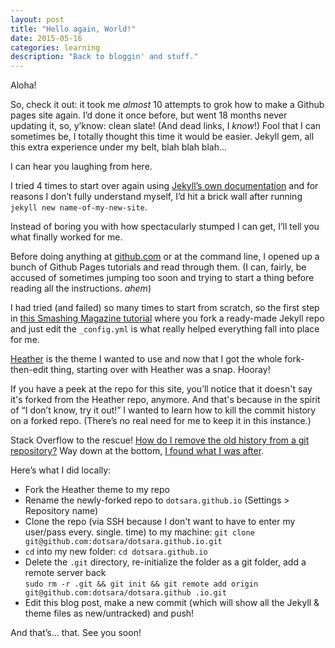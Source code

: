 ```yaml
---
layout: post
title: "Hello again, World!"
date: 2015-05-16
categories: learning
description: "Back to bloggin' and stuff."
---
```


Aloha!

So, check it out: it took me _almost_ 10 attempts to grok how to make a Github pages site again. I&#8217;d done it once before, but went 18 months never updating it, so, y&#8217;know: clean slate! (And dead links, I _know_!) Fool that I can sometimes be, I totally thought this time it would be easier. Jekyll gem, all this extra experience under my belt, blah blah blah…&nbsp;

I can hear you laughing from here.

I tried 4 times to start over again using [Jekyll&#8217;s own documentation](http://jekyllrb.com/docs/home/) and for reasons I don&#8217;t fully understand myself, I&#8217;d hit a brick wall after running `jekyll new name-of-my-new-site`.

Instead of boring you with how spectacularly stumped I can get, I&#8217;ll tell you what finally worked for me.

Before doing anything at [github.com](https://github.com) or at the command line, I opened up a bunch of Github Pages tutorials and read through them. (I can, fairly, be accused of sometimes jumping too soon and trying to start a thing before reading all the instructions. _ahem_)

I had tried (and failed) so many times to start from scratch, so the first step in [this Smashing Magazine tutorial](http://www.smashingmagazine.com/2014/08/01/build-blog-jekyll-github-pages/) where you fork a ready-made Jekyll repo and just edit the `_config.yml` is what really helped everything fall into place for me.

[Heather](http://jxnblk.com/Heather) is the theme I wanted to use and now that I got the whole fork-then-edit thing, starting over with Heather was a snap. Hooray!

If you have a peek at the repo for this site, you&#8217;ll notice that it doesn't say it's forked from the Heather repo, anymore. And that's because in the spirit of &#8220;I don&#8217;t know, try it out!&#8221; I wanted to learn how to kill the commit history on a forked repo. (There&#8217;s no real need for me to keep it in this instance.)

Stack Overflow to the rescue! [How do I remove the old history from a git repository?](http://stackoverflow.com/questions/4515580/how-do-i-remove-the-old-history-from-a-git-repository) Way down at the bottom, [I found what I was after](http://stackoverflow.com/a/28081807).

Here&#8217;s what I did locally:

* Fork the Heather theme to my repo
* Rename the newly-forked repo to `dotsara.github.io` (Settings > Repository name)
* Clone the repo (via SSH because I don't want to have to enter my user/pass every. single. time) to my machine: `git clone git@github.com:dotsara/dotsara.github.io.git`
* `cd` into my new folder: `cd dotsara.github.io`
* Delete the `.git` directory, re-initialize the folder as a git folder, add a remote server back   
   `sudo rm -r .git && git init && git remote add origin git@github.com:dotsara/dotsara.github
   .io.git`
* Edit this blog post, make a new commit (which will show all the Jekyll & theme files as new/untracked) and push!


And that&#8217;s…&nbsp;that. See you soon!